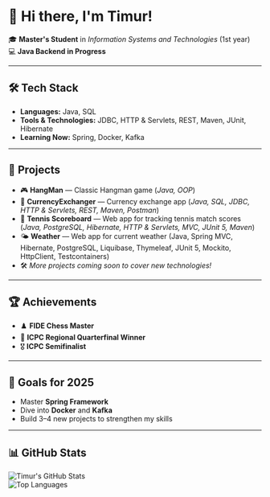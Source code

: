 # 👋 Hi there, I'm Timur!

🎓 **Master's Student** in *Information Systems and Technologies* (1st year)  
💻 **Java Backend in Progress**  

---

## 🛠️ Tech Stack
- **Languages:** Java, SQL  
- **Tools & Technologies:** JDBC, HTTP & Servlets, REST, Maven, JUnit, Hibernate
- **Learning Now:** Spring, Docker, Kafka  

---

## 🚀 Projects
- 🎮 **HangMan** — Classic Hangman game (*Java, OOP*)  
- 💱 **CurrencyExchanger** — Currency exchange app (*Java, SQL, JDBC, HTTP & Servlets, REST, Maven, Postman*)
- 🎾 **Tennis Scoreboard** — Web app for tracking tennis match scores (*Java, PostgreSQL, Hibernate, HTTP & Servlets, MVC, JUnit 5, Maven*)
- 🌤️ **Weather** — Web app for current weather (Java, Spring MVC, Hibernate, PostgreSQL, Liquibase, Thymeleaf, JUnit 5, Mockito, HttpClient, Testcontainers)
- 🛠️ *More projects coming soon to cover new technologies!*  

---

## 🏆 Achievements
- ♟️ **FIDE Chess Master**  
- 🥇 **ICPC Regional Quarterfinal Winner**  
- 🎖️ **ICPC Semifinalist**  

---

## 🎯 Goals for 2025
- Master **Spring Framework**  
- Dive into **Docker** and **Kafka**  
- Build 3–4 new projects to strengthen my skills  

---

## 📊 GitHub Stats

![Timur's GitHub Stats](https://github-readme-stats.vercel.app/api?username=Pars89&show_icons=true&theme=default)  
![Top Languages](https://github-readme-stats.vercel.app/api/top-langs/?username=Pars89&layout=compact&theme=default)  


